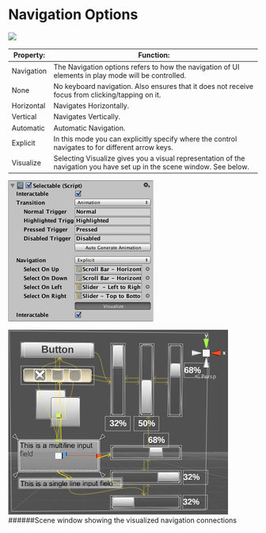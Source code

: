 # Navigation Options
![
](file:///C:/Program%20Files/Unity/Editor/Data/Documentation/en/uploads/Main/UI_SelectableNavigation.png)

| Property:	 | Function: |
| -- | -- |
| Navigation	 | The Navigation options refers to how the navigation of UI elements in play mode will be controlled. |
| None	 | No keyboard navigation. Also ensures that it does not receive focus from clicking/tapping on it. |
| Horizontal	 | Navigates Horizontally. |
| Vertical	 | Navigates Vertically. |
| Automatic	 | Automatic Navigation. |
| Explicit	 | In this mode you can explicitly specify where the control navigates to for different arrow keys. |
| Visualize	 | Selecting Visualize gives you a visual representation of the navigation you have set up in the scene window. See below. |

![](Main/UI_SelectableNavigationExplicit.png)

![](Main/GUIVisualizeNavigation.png)
######Scene window showing the visualized navigation connections